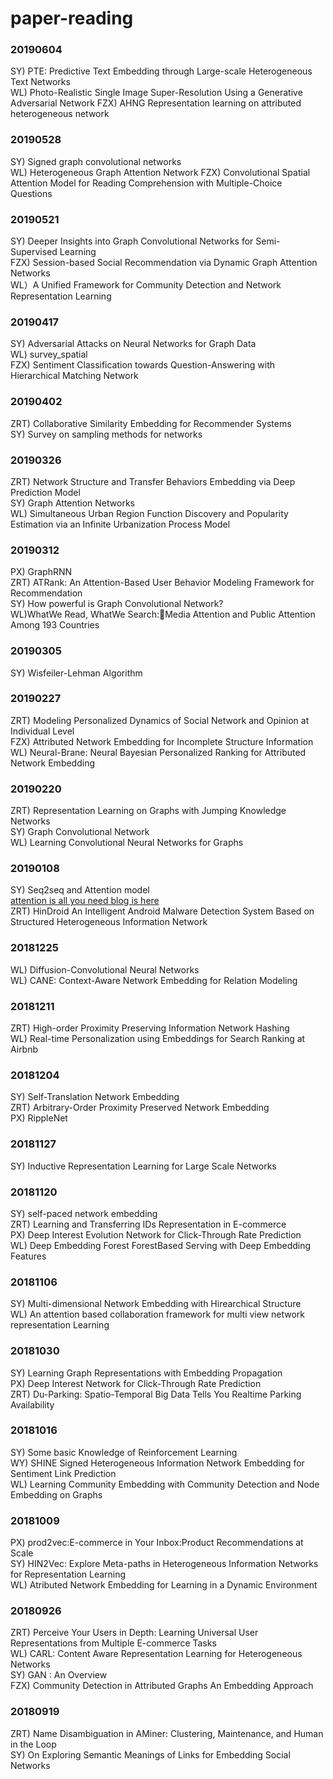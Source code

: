# paper-reading  

### 20190604   
SY) PTE: Predictive Text Embedding through Large-scale Heterogeneous Text Networks   
WL) Photo-Realistic Single Image Super-Resolution Using a Generative Adversarial Network
FZX) AHNG Representation learning on attributed heterogeneous network

### 20190528   
SY) Signed graph convolutional networks  
WL) Heterogeneous Graph Attention Network
FZX) Convolutional Spatial Attention Model for Reading Comprehension with Multiple-Choice Questions 

### 20190521   
SY) Deeper Insights into Graph Convolutional Networks for Semi-Supervised Learning   
FZX) Session-based Social Recommendation via Dynamic Graph Attention Networks  
WL）A Unified Framework for Community Detection and Network Representation Learning

### 20190417   
SY) Adversarial Attacks on Neural Networks for Graph Data  
WL) survey_spatial  
FZX) Sentiment Classification towards Question-Answering with Hierarchical Matching Network


### 20190402
ZRT) Collaborative Similarity Embedding for Recommender Systems   
SY) Survey on sampling methods for networks

### 20190326
ZRT) Network Structure and Transfer Behaviors Embedding via Deep Prediction Model  
SY) Graph Attention Networks   
WL) Simultaneous Urban Region Function Discovery and Popularity Estimation via an Infinite Urbanization Process Model  

### 20190312   
PX) GraphRNN  
ZRT) ATRank: An Attention-Based User Behavior Modeling Framework for Recommendation  
SY) How powerful is Graph Convolutional Network?  
WL)WhatWe Read, WhatWe Search:Media Attention and Public Attention Among 193 Countries  

### 20190305   
SY) Wisfeiler-Lehman Algorithm   


### 20190227  
ZRT) Modeling Personalized Dynamics of Social Network and Opinion at Individual Level  
FZX) Attributed Network Embedding for Incomplete Structure Information  
WL) Neural-Brane: Neural Bayesian Personalized Ranking for Attributed Network Embedding  

  
### 20190220  
ZRT) Representation Learning on Graphs with Jumping Knowledge Networks  
SY) Graph Convolutional Network  
WL) Learning Convolutional Neural Networks for Graphs  

### 20190108   
SY) Seq2seq and Attention model   
[attention is all you need blog is here](http://jalammar.github.io/illustrated-transformer/)   
ZRT) HinDroid An Intelligent Android Malware Detection System Based on Structured Heterogeneous Information Network  

### 20181225  
WL) Diffusion-Convolutional Neural Networks  
WL) CANE: Context-Aware Network Embedding for Relation Modeling  

### 20181211  
ZRT) High-order Proximity Preserving Information Network Hashing  
WL) Real-time Personalization using Embeddings for Search Ranking at Airbnb

### 20181204   
SY) Self-Translation Network Embedding  
ZRT) Arbitrary-Order Proximity Preserved Network Embedding  
PX) RippleNet  

### 20181127  
SY) Inductive Representation Learning for Large Scale Networks

### 20181120  
SY) self-paced network embedding  
ZRT) Learning and Transferring IDs Representation in E-commerce  
PX) Deep Interest Evolution Network for Click-Through Rate Prediction  
WL) Deep Embedding Forest ForestBased Serving with Deep Embedding Features

### 20181106  
SY) Multi-dimensional Network Embedding with Hirearchical Structure  
WL) An attention based collaboration framework for multi view network representation Learning  

### 20181030  
SY) Learning Graph Representations with Embedding Propagation   
PX) Deep Interest Network for Click-Through Rate Prediction  
ZRT) Du-Parking: Spatio-Temporal Big Data Tells You Realtime Parking Availability
### 20181016
SY) Some basic Knowledge of Reinforcement Learning  
WY) SHINE Signed Heterogeneous Information Network Embedding for Sentiment Link Prediction  
WL) Learning Community Embedding with Community Detection and Node Embedding on Graphs
### 20181009
PX) prod2vec:E-commerce in Your Inbox:Product Recommendations at Scale  
SY) HIN2Vec: Explore Meta-paths in Heterogeneous Information Networks for Representation Learning  
WL) Atributed Network Embedding for Learning in a Dynamic Environment  
### 20180926
ZRT) Perceive Your Users in Depth: Learning Universal User Representations from Multiple E-commerce Tasks  
WL) CARL: Content Aware Representation Learning for Heterogeneous Networks  
SY) GAN : An Overview  
FZX) Community Detection in Attributed Graphs An Embedding Approach
### 20180919
ZRT) Name Disambiguation in AMiner: Clustering, Maintenance, and Human in the Loop  
SY) On Exploring Semantic Meanings of Links for Embedding Social Networks  

